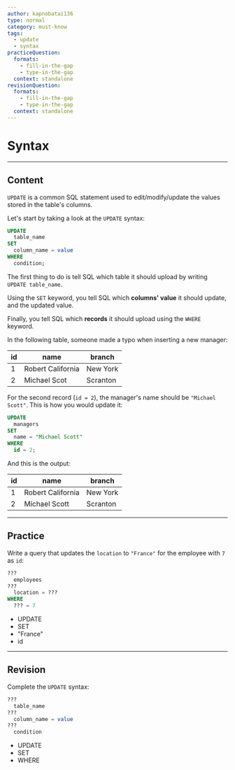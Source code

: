 ```yaml
---
author: kapnobatai136
type: normal
category: must-know
tags:
  - update
  - syntax
practiceQuestion:
  formats:
    - fill-in-the-gap
    - type-in-the-gap
  context: standalone
revisionQuestion:
  formats:
    - fill-in-the-gap
    - type-in-the-gap
  context: standalone
---
```


# Syntax


---

## Content

`UPDATE` is a common SQL statement used to edit/modify/update the values stored in the table's columns.

Let's start by taking a look at the `UPDATE` syntax:

```sql
UPDATE 
  table_name
SET 
  column_name = value
WHERE 
  condition;
```

The first thing to do is tell SQL which table it should upload by writing `UPDATE table_name`.

Using the `SET` keyword, you tell SQL which **columns' value** it should update, and the updated value.

Finally, you tell SQL which **records** it should upload using the `WHERE` keyword.

In the following table, someone made a typo when inserting a new manager:

| id | name              | branch   |
| -- | ----------------- | -------- |
| 1  | Robert California | New York |
| 2  | Michael Scot      | Scranton |

For the second record (`id = 2`), the manager's name should be `"Michael Scott"`. This is how you would update it:

```sql
UPDATE 
  managers
SET 
  name = "Michael Scott"
WHERE 
  id = 2;
```

And this is the output:

| id | name              | branch   |
| -- | ----------------- | -------- |
| 1  | Robert California | New York |
| 2  | Michael Scott     | Scranton |


---

## Practice

Write a query that updates the `location` to `"France"` for the employee with `7` as `id`:

```sql
??? 
  employees
??? 
  location = ???
WHERE 
  ??? = 7
```

- UPDATE
- SET
- "France"
- id


---

## Revision

Complete the `UPDATE` syntax:

```sql
??? 
  table_name
??? 
  column_name = value
??? 
  condition
```

- UPDATE
- SET
- WHERE
